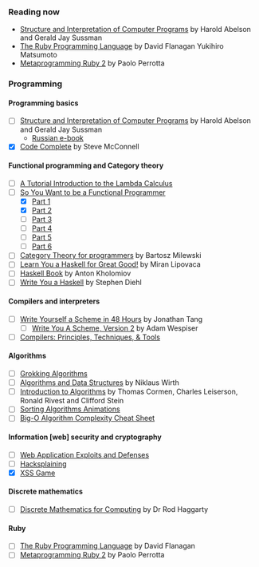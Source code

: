 ### Reading now
- [Structure and Interpretation of Computer Programs](https://mitpress.mit.edu/sicp/full-text/book/book.html) by Harold Abelson and Gerald Jay Sussman
- [The Ruby Programming Language](https://www.amazon.com/Programming-Language-Flanagan-Yukihiro-Matsumoto/dp/0596101244) by David Flanagan Yukihiro Matsumoto
- [Metaprogramming Ruby 2](https://www.amazon.com/Metaprogramming-Ruby-Program-Like-Facets/dp/1941222129) by Paolo Perrotta

### Programming

#### Programming basics
- [ ] [Structure and Interpretation of Computer Programs](https://mitpress.mit.edu/sicp/full-text/book/book.html) by Harold Abelson and Gerald Jay Sussman
  * [Russian e-book](http://newstar.rinet.ru/~goga/sicp/sicp.pdf)
- [x] [Code Complete](https://www.amazon.com/Code-Complete-Practical-Handbook-Construction/dp/0735619670) by Steve McConnell

#### Functional programming and Category theory
- [ ] [A Tutorial Introduction to the Lambda Calculus](http://www.inf.fu-berlin.de/lehre/WS03/alpi/lambda.pdf)
- [ ] [So You Want to be a Functional Programmer](https://medium.com/@cscalfani/so-you-want-to-be-a-functional-programmer-part-1-1f15e387e536)
  * [x] [Part 1](https://medium.com/p/1f15e387e536)
  * [x] [Part 2](https://medium.com/p/7005682cec4a)
  * [ ] [Part 3](https://medium.com/p/1b0fd14eb1a7)
  * [ ] [Part 4](https://medium.com/p/18fbe3ea9e49)
  * [ ] [Part 5](https://medium.com/p/c70adc9cf56a)
  * [ ] [Part 6](https://medium.com/p/db502830403)
- [ ] [Category Theory for programmers](https://henrychern.wordpress.com/2017/07/17/httpsbartoszmilewski-com20141028category-theory-for-programmers-the-preface/) by Bartosz Milewski
- [ ] [Learn You a Haskell for Great Good!](http://learnyouahaskell.com/) by Miran Lipovaca
- [ ] [Haskell Book](https://anton-k.github.io/ru-haskell-book/book/home.html) by Anton Kholomiov
- [ ] [Write You a Haskell](http://dev.stephendiehl.com/fun/) by Stephen Diehl

#### Compilers and interpreters
- [ ] [Write Yourself a Scheme in 48 Hours](https://en.wikibooks.org/wiki/Write_Yourself_a_Scheme_in_48_Hours) by Jonathan Tang
  * [ ] [Write You A Scheme, Version 2](https://wespiser.com/writings/wyas/home.html) by Adam Wespiser
- [ ] [Compilers: Principles, Techniques, & Tools](https://www.ozon.ru/context/detail/id/3829076/)

#### Algorithms
- [ ] [Grokking Algorithms](https://www.ozon.ru/context/detail/id/139296295/)
- [ ] [Algorithms and Data Structures](https://www.ozon.ru/context/detail/id/6146670/) by Niklaus Wirth
- [ ] [Introduction to Algorithms](https://www.ozon.ru/context/detail/id/33769775/) by Thomas Cormen, Charles Leiserson, Ronald Rivest and Clifford Stein
- [ ] [Sorting Algorithms Animations](https://www.toptal.com/developers/sorting-algorithms)
- [ ] [Big-O Algorithm Complexity Cheat Sheet](http://bigocheatsheet.com/)

#### Information [web] security and cryptography
- [ ] [Web Application Exploits and Defenses](https://google-gruyere.appspot.com/)
- [ ] [Hacksplaining](https://www.hacksplaining.com/)
- [x] [XSS Game](https://xss-game.appspot.com/)

#### Discrete mathematics
- [ ] [Discrete Mathematics for Computing](https://www.ozon.ru/context/detail/id/7825217/) by Dr Rod Haggarty

#### Ruby
- [ ] [The Ruby Programming Language](https://www.amazon.com/Programming-Language-Flanagan-Yukihiro-Matsumoto/dp/0596101244) by David Flanagan 
- [ ] [Metaprogramming Ruby 2](https://www.amazon.com/Metaprogramming-Ruby-Program-Like-Facets/dp/1941222129) by Paolo Perrotta